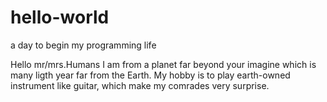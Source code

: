 # hello-world
a day to begin my programming life

  Hello mr/mrs.Humans
  I am from a planet far beyond your imagine which is many ligth year far from the Earth.
  My hobby is to play earth-owned instrument like guitar, which make my comrades very surprise.
